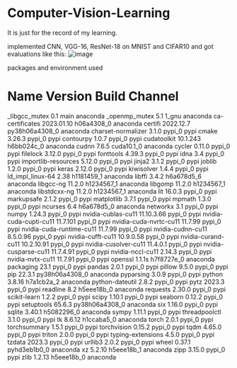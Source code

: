 # Computer-Vision-Learning
It is just for the record of my learning.

implemented CNN, VGG-16, ResNet-18 on MNIST and CIFAR10
and got evaluations like this:
![image](https://github.com/Fluorite-Eyes/Computer-Vision-Learning/assets/127964578/470674cd-8df9-4365-b967-2624c9603891)

packages and environment used
#
# Name                    Version                   Build  Channel
_libgcc_mutex             0.1                        main    anaconda
_openmp_mutex             5.1                       1_gnu    anaconda
ca-certificates           2023.01.10           h06a4308_0    anaconda
certifi                   2022.12.7        py38h06a4308_0    anaconda
charset-normalizer        3.1.0                    pypi_0    pypi
cmake                     3.26.3                   pypi_0    pypi
contourpy                 1.0.7                    pypi_0    pypi
cudatoolkit               10.1.243             h6bb024c_0    anaconda
cudnn                     7.6.5                cuda10.1_0    anaconda
cycler                    0.11.0                   pypi_0    pypi
filelock                  3.12.0                   pypi_0    pypi
fonttools                 4.39.3                   pypi_0    pypi
idna                      3.4                      pypi_0    pypi
importlib-resources       5.12.0                   pypi_0    pypi
jinja2                    3.1.2                    pypi_0    pypi
joblib                    1.2.0                    pypi_0    pypi
keras                     2.12.0                   pypi_0    pypi
kiwisolver                1.4.4                    pypi_0    pypi
ld_impl_linux-64          2.38                 h1181459_1    anaconda
libffi                    3.4.2                h6a678d5_6    anaconda
libgcc-ng                 11.2.0               h1234567_1    anaconda
libgomp                   11.2.0               h1234567_1    anaconda
libstdcxx-ng              11.2.0               h1234567_1    anaconda
lit                       16.0.3                   pypi_0    pypi
markupsafe                2.1.2                    pypi_0    pypi
matplotlib                3.7.1                    pypi_0    pypi
mpmath                    1.3.0                    pypi_0    pypi
ncurses                   6.4                  h6a678d5_0    anaconda
networkx                  3.1                      pypi_0    pypi
numpy                     1.24.3                   pypi_0    pypi
nvidia-cublas-cu11        11.10.3.66               pypi_0    pypi
nvidia-cuda-cupti-cu11    11.7.101                 pypi_0    pypi
nvidia-cuda-nvrtc-cu11    11.7.99                  pypi_0    pypi
nvidia-cuda-runtime-cu11  11.7.99                  pypi_0    pypi
nvidia-cudnn-cu11         8.5.0.96                 pypi_0    pypi
nvidia-cufft-cu11         10.9.0.58                pypi_0    pypi
nvidia-curand-cu11        10.2.10.91               pypi_0    pypi
nvidia-cusolver-cu11      11.4.0.1                 pypi_0    pypi
nvidia-cusparse-cu11      11.7.4.91                pypi_0    pypi
nvidia-nccl-cu11          2.14.3                   pypi_0    pypi
nvidia-nvtx-cu11          11.7.91                  pypi_0    pypi
openssl                   1.1.1s               h7f8727e_0    anaconda
packaging                 23.1                     pypi_0    pypi
pandas                    2.0.1                    pypi_0    pypi
pillow                    9.5.0                    pypi_0    pypi
pip                       22.3.1           py38h06a4308_0    anaconda
pyparsing                 3.0.9                    pypi_0    pypi
python                    3.8.16               h7a1cb2a_2    anaconda
python-dateutil           2.8.2                    pypi_0    pypi
pytz                      2023.3                   pypi_0    pypi
readline                  8.2                  h5eee18b_0    anaconda
requests                  2.30.0                   pypi_0    pypi
scikit-learn              1.2.2                    pypi_0    pypi
scipy                     1.10.1                   pypi_0    pypi
seaborn                   0.12.2                   pypi_0    pypi
setuptools                65.6.3           py38h06a4308_0    anaconda
six                       1.16.0                   pypi_0    pypi
sqlite                    3.40.1               h5082296_0    anaconda
sympy                     1.11.1                   pypi_0    pypi
threadpoolctl             3.1.0                    pypi_0    pypi
tk                        8.6.12               h1ccaba5_0    anaconda
torch                     2.0.1                    pypi_0    pypi
torchsummary              1.5.1                    pypi_0    pypi
torchvision               0.15.2                   pypi_0    pypi
tqdm                      4.65.0                   pypi_0    pypi
triton                    2.0.0                    pypi_0    pypi
typing-extensions         4.5.0                    pypi_0    pypi
tzdata                    2023.3                   pypi_0    pypi
urllib3                   2.0.2                    pypi_0    pypi
wheel                     0.37.1             pyhd3eb1b0_0    anaconda
xz                        5.2.10               h5eee18b_1    anaconda
zipp                      3.15.0                   pypi_0    pypi
zlib                      1.2.13               h5eee18b_0    anaconda

